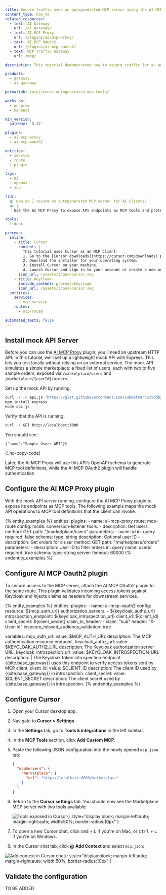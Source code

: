 ```yaml
---
title: Secure traffic over an autogenerated MCP server using the AI MCP OAuth plugin
content_type: how_to
related_resources:
  - text: AI Gateway
    url: /ai-gateway/
  - text: AI MCP Proxy
    url: /plugins/ai-mcp-proxy/
  - text: AI MCP OAuth2
    url: /plugins/ai-mcp-oauth2/
  - text: MCP Traffic Gateway
    url: /mcp/

description: This tutorial demonstrates how to secure traffic for an autogenerated MCP server using the AI MCP OAuth2 plugin and expose it to clients like Cursor.

products:
  - gateway
  - ai-gateway

permalink: /mcp/secure-autogenerated-mcp-tools/

works_on:
  - on-prem
  - konnect

min_version:
  gateway: '3.12'

plugins:
  - ai-mcp-proxy
  - ai-mcp-oauth2

entities:
  - service
  - route
  - plugin

tags:
  - ai
  - openai
  - mcp

tldr:
  q: How do I secure an autogenerated MCP server for AI clients?
  a: |
    Use the AI MCP Proxy to expose API endpoints as MCP tools and protect them with the AI MCP OAuth2 plugin. This ensures only authorized clients can access the tools, while providing authentication via Keycloak.

tools:
  - deck

prereqs:
  inline:
    - title: Cursor
      content: |
        This tutorial uses Cursor as an MCP client:
        1. Go to the [Cursor downloads](https://cursor.com/downloads) page.
        2. Download the installer for your operating system.
        3. Install Cursor on your machine.
        4. Launch Cursor and sign in to your account or create a new account.
      icon_url: /assets/icons/cursor.svg
    - title: Keycloak
      include_content: prereqs/keycloak
      icon_url: /assets/icons/cursor.svg
  entities:
    services:
      - mcp-service
    routes:
      - mcp-route

automated_tests: false
---
```


## Install mock API Server

Before you can use the [AI MCP Proxy](/plugins/ai-mcp-proxy/) plugin, you’ll need an upstream HTTP API. In this tutorial, we’ll set up a lightweight mock API with Express. This lets you test locally without relying on an external service. The mock API simulates a simple marketplace: a fixed list of users, each with two to five sample orders, exposed via `/marketplace/users` and `/marketplace/{userId}/orders`.


Set up the mock API by running:

```sh
curl -s -o api.js "https://gist.githubusercontent.com/subnetmarco/5ddb23876f9ce7165df17f9216f75cce/raw/a44a947d69e6f597465050cc595b6abf4db2fbea/api.js"
npm install express
node api.js
```

Verify that the API is running:

```sh
curl -X GET http://localhost:3000
```

You should see:

```text
{"name":"Sample Users API"}%
```

{:.no-copy-code}

Later, the AI MCP Proxy will use this API’s OpenAPI schema to generate MCP tool definitions, while the AI MCP OAuth2 plugin will handle authentication.


## Configure the AI MCP Proxy plugin

With the mock API server running, configure the AI MCP Proxy plugin to expose its endpoints as MCP tools.
The following example maps the mock API operations to MCP tool definitions that the client can invoke.

{% entity_examples %}
entities:
  plugins:
    - name: ai-mcp-proxy
      route: mcp-route
      config:
        mode: conversion-listener
        tools:
        - description: Get users
          method: GET
          path: "/marketplace/users"
          parameters:
          - name: id
            in: query
            required: false
            schema:
              type: string
            description: Optional user ID
        - description: Get orders for a user
          method: GET
          path: "/marketplace/orders"
          parameters:
          - description: User ID to filter orders
            in: query
            name: userid
            required: true
            schema:
              type: string
        server:
          timeout: 60000
{% endentity_examples %}


## Configure AI MCP Oauth2 plugin

To secure access to the MCP server, attach the AI MCP OAuth2 plugin to the same route. This plugin validates incoming access tokens against Keycloak and injects claims as headers for downstream services.

{% entity_examples %}
entities:
  plugins:
    - name: ai-mcp-oauth2
      config:
        resource: ${mcp_auth_url}
        authorization_servers:
          - ${keycloak_authz_url}
        introspection_endpoint: ${keycloak_introspection_url}
        client_id: ${client_id}
        client_secret: ${client_secret}
        claim_to_header:
          - claim: "sub"
            header: "X-User-Id"
        insecure_relaxed_audience_validation: true

variables:
  mcp_auth_url:
    value: $MCP_AUTH_URL
    description: The MCP authentication resource endpoint.
  keycloak_authz_url:
    value: $KEYCLOAK_AUTHZ_URL
    description: The Keycloak authorization server URL.
  keycloak_introspection_url:
    value: $KEYCLOAK_INTROSPECTION_URL
    description: |
      The Keycloak token introspection endpoint.
      {{site.base_gateway}} uses this endpoint to verify access tokens sent by MCP client.
  client_id:
    value: $CLIENT_ID
    description: The client ID used by {{site.base_gateway}} in introspection.
  client_secret:
    value: $CLIENT_SECRET
    description: The client secret used by {{site.base_gateway}} in introspection.
{% endentity_examples %}


## Configure Cursor

1. Open your Cursor desktop app.

2. Navigate to **Cursor > Settings**.

3. In the **Settings** tab, go to **Tools & integrations** in the left sidebar.

4. In the **MCP Tools** section, click **Add Custom MCP**.

5. Paste the following JSON configuration into the newly opened `mcp.json` tab:

   ```json
   {
     "mcpServers": {
       "marketplace": {
         "url": "http://localhost:8000/marketplace"
       }
     }
   }
   ```

6. Return to the **Cursor settings** tab. You should now see the Marketplace MCP server with two tools available:

   ![Tools exposed in Cursor](/assets/images/ai-gateway/cursor-tools.png){: style="display:block; margin-left:auto; margin-right:auto; width:50%; border-radius:10px" }

7. To open a new Cursor chat, click <kbd>cmd</kbd> + <kbd>L</kbd> if you're on Mac, or <kbd>ctrl</kbd> + <kbd>L</kbd> if you're on Windows.

8. In the Cursor chat tab, click **@ Add Context** and select `mcp.json`:

![Add context in Cursor chat](/assets/images/ai-gateway/cursor-add-context.png){: style="display:block; margin-left:auto; margin-right:auto; width:50%; border-radius:10px" }

## Validate the configuration

TO BE ADDED